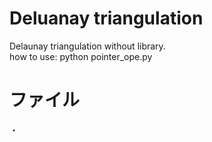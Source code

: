 # Deluanay triangulation
Delaunay triangulation without library.  
how to use: python pointer_ope.py  
# ファイル
・
